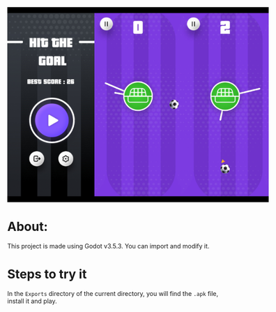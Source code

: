 <div style="display:flex; justify-content: space-evenly;">
    <img src="/Assets/htg1.jpg" width="200px">
<img src="/Assets/htg2.jpg" width="200px">
<img src="/Assets/htg3.jpg" width="200px">
</div>


<!-- ![Alt text](/Assets/htg1.jpg) -->
# About:

This project is made using Godot v3.5.3. You can import and modify it.

# Steps to try it

In the ```Exports``` directory of the current directory, you will find the ```.apk``` file, install it and play.
